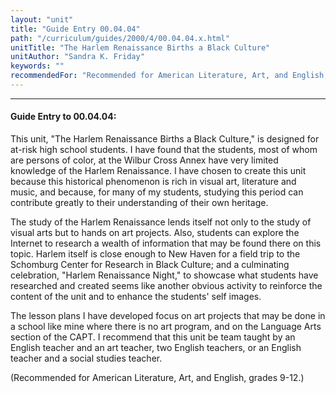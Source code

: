 ```yaml
---
layout: "unit"
title: "Guide Entry 00.04.04"
path: "/curriculum/guides/2000/4/00.04.04.x.html"
unitTitle: "The Harlem Renaissance Births a Black Culture"
unitAuthor: "Sandra K. Friday"
keywords: ""
recommendedFor: "Recommended for American Literature, Art, and English, grades 9-12."
---
```

<body>
<hr/>
<h4>
Guide Entry to 00.04.04:
</h4>
This unit, "The Harlem Renaissance Births a Black Culture," is designed for at-risk high school students. I have found that the students, most of whom are persons of color, at the Wilbur Cross Annex have very limited knowledge of the Harlem Renaissance. I have chosen to create this unit because this historical phenomenon is rich in visual art, literature and music, and because, for many of my students, studying this period can contribute greatly to their understanding of their own heritage.
<p>
The study of the Harlem Renaissance lends itself not only to the study of visual arts but to hands on art projects. Also, students can explore the Internet to research a wealth of information that may be found there on this topic. Harlem itself is close enough to New Haven for a field trip to the Schomburg Center for Research in Black Culture; and a culminating celebration, "Harlem Renaissance Night," to showcase what students have researched and created seems like another obvious activity to reinforce the content of the unit and to enhance the students' self images.
</p>
<p>
The lesson plans I have developed focus on art projects that may be done in a school like mine where there is no art program, and on the Language Arts section of the CAPT.
I recommend that this unit be team taught by an English teacher and an art teacher, two English teachers, or an English teacher and a social studies teacher.
</p>
<p>
(Recommended for American Literature, Art, and English, grades 9-12.)
</p>
</body>